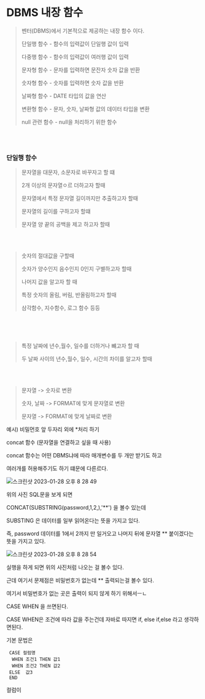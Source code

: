 # DBMS 내장 함수 

> 벤터(DBMS)에서 기본적으로 제공하는 내장 함수 이다.
> 
> 단일행 함수 - 함수의 입력값이 단일행 값이 입력 
> 
> 다중행 함수 - 함수의 입력값이 여러행 값이 입력
> 
> 문자형 함수 - 문자를 입력하면 문잔자 숫자 값을 반환 
> 
> 숫자형 함수 - 숫자를 입력하면 숫자 값을 반환
> 
> 날짜형 함수 - DATE 타입의 값을 연산 
> 
> 변환형 함수 - 문자, 숫자, 날짜형 값의 데이터 타입을 변환 
> 
> null 관련 함수 - null을 처리하기 위한 함수

<br>
<br>

###  단일행 함수 

> 문자열을 대문자, 소문자로 바꾸자고 할 떄
> 
> 2개 이상의 문자열ㅇ르 더하고자 할때 
> 
> 문자열에서 특정 문자열 길이까지만 추출하고자 할때
> 
> 문자열의 길이를 구하고자 할떄 
> 
> 문자열 양 끝의 공백을 제고 하고자 할때 


<br>
<br>

> 숫자의 절대값을 구할때 
> 
> 숫자가 양수인지 음수인지 0인지 구별하고자 할때 
> 
> 나머지 값을 알고자 할 때
> 
> 특정 숫자의 올림, 버림, 반올림하고자 할때 
> 
> 삼각함수, 지수함수, 로그 함수 등등 


<br>
<br>
<br>

> 특정 날짜에 년수,월수, 일수를 더하거나 뺴고자 할 때
> 
> 두 날짜 사이의 년수,월수, 일수, 시간의 차이를 알고자 할때 

<br>
<br>

> 문자열 -> 숫자로 변환 
> 
> 숫자, 날짜 -> FORMAT에 맞게 문자열로 변환 
> 
> 문자열 -> FORMAT에 맞게 날짜로 변환 


예시) 비밀먼호 앞 두자리 외에 *처리 하기 

concat 함수 (문자열을 연결하고 싶을 때 사용)

concat 함수는 어떤 DBMS냐에 따라 매개변수를 두 개만 받기도 하고 

여러개를 허용해주기도 하기 떄문에 다른르다.

![스크린샷 2023-01-28 오후 8 28 49](https://user-images.githubusercontent.com/104719555/215264186-f3d98da9-c68b-47f0-bcb9-c6b3f3991900.png)

위의 사진 SQL문을 보게 되면 

CONCAT(SUBSTRING(password,1,2,),'**') 을 볼수 있는데 

SUBSTING 은 데이터를 일부 읽어온다는 뜻을 가지고 있다.

즉, password 데이터를 1에서 2까지 만 일거오고 나머지 뒤에 문자열 ** 붙이겠다는 뜻을 가지고 있다.

![스크린샷 2023-01-28 오후 8 28 54](https://user-images.githubusercontent.com/104719555/215264440-ae3aeeb0-3528-40bc-9d8b-fc6154325034.png)

실행을 하게 되면 위의 사진처럼 나오는 걸 볼수 있다.

근데 여기서 문제점은 비밀번호가 없는데 ** 출력되는걸 볼수 있다.

여기서 비밀번호가 없는 곳은 출력이 되지 않게 하기 위해서ㅡㄴ 

CASE WHEN 을 쓰면된다.

CASE WHEN은 조건에 따라 값을 주는건데 자바로 따지면 if, else if,else 라고 생각하면된다.

기본 문법은 

```
 CASE 컬럼명 
  WHEN 조건1 THEN 값1
  WHEN 조건2 THEN 값2
 ELSE  값3
 END
```

컬럼이 
